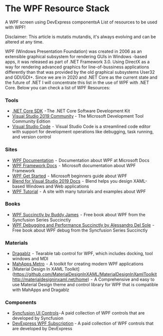 # The WPF Resource Stack

A WPF screen using DevExpress componentsA List of resources to be used with WPF!

Disclaimer: This article is mutatis mutandis, it's always evolving and can be altered at any time.

WPF (Windows Presentation Foundation) was created in 2006 as an extensible graphical subsystem for rendering GUIs in Windows -based apps, it was released as part of .NET Framework 3.0.
Using DirectX as a way for rendering advanced graphics for line-of-bussiness applications differently than that was provided by the old graphical subsystems User32 and GDI/GDI+.
Since we are in 2020 and .NET Core as the current state and the future of .NET I will concentrate this list in the use of WPF with .NET Core.
Below you can check a list of WPF Resources:

### Tools
- [.NET Core SDK](https://dotnet.microsoft.com/download)  - The .NET Core Software Development Kit
- [Visual Studio 2019 Community](https://visualstudio.microsoft.com/) -  The Microsoft Development Tool Community Edition
- [Visual Studio Code](https://code.visualstudio.com/)  -  Visual Studio Code is a streamlined code editor with support for development operations like debugging, task running, and version control

### Sites
- [WPF Documentation](https://docs.microsoft.com/en-us/dotnet/desktop-wpf/)  -  Documentation about WPF at Microsoft Docs
- [WPF Framework Docs](https://docs.microsoft.com/en-us/dotnet/framework/wpf/)  -  Microsoft documentation about WPF Framework
- [WPF Get Started](https://docs.microsoft.com/en-us/dotnet/framework/wpf/getting-started/)  -  Microsoft beginners guide about WPF
- [Blend for Visual Studio 2019 Docs](https://docs.microsoft.com/en-us/visualstudio/xaml-tools/creating-a-ui-by-using-blend-for-visual-studio?view=vs-2019)  -  Blend helps you design XAML-based Windows and Web applications
- [WPF Tutorial]( https://www.wpf-tutorial.com/)  -  A site with many tutorials and examples about WPF

### Books

- [WPF Succinctly by Buddy James](https://www.syncfusion.com/ebooks/wpf_succinctly)  -  Free book about WPF from the Syncfusion Series Succinctly
- [WPF Debugging and Performance Succinctly by Alessandro Del Sole](https://www.syncfusion.com/ebooks/wpf_debugging_and_performance)  -  Free book about WPF debug from the Syncfusion Series Succinctly

### Materials
- [Dragablz](https://github.com/ButchersBoy/Dragablz)  -  Tearable tab control for WPF, which includes docking, tool windows and MDI
- [MahApps.Metro](https://github.com/MahApps/MahApps.Metro)  -  A toolkit for creating modern WPF applications
- [Material Design In XAML Toolkit](https://github.com/MaterialDesignInXAML/MaterialDesignInXamlToolkit http://materialdesigninxaml.net/home)  -  A Comprehensive and easy to use Material Design theme and control library for WPF that is compatible with MahApps and Dragablz

### Components
- [Syncfusion UI Controls](https://www.syncfusion.com/wpf-ui-controls) - A paid collection of WPF controls that are developed by Syncfusion
- [DevExpress WPF Subscription](https://www.devexpress.com/products/net/controls/wpf/) - A paid collection of WPF controls that are developed by DevExpress

